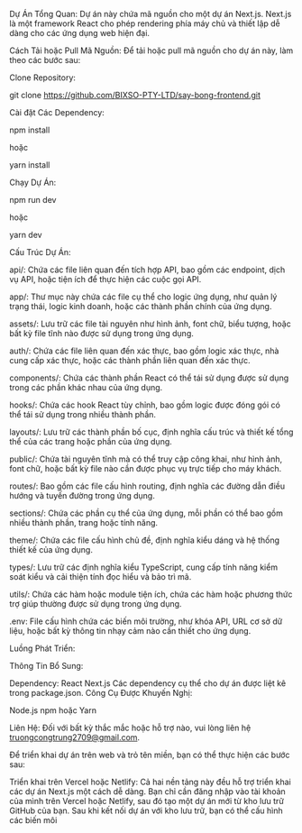 Dự Án Tổng Quan:
Dự án này chứa mã nguồn cho một dự án Next.js. Next.js là một framework React cho phép rendering phía máy chủ và thiết lập dễ dàng cho các ứng dụng web hiện đại.

Cách Tải hoặc Pull Mã Nguồn:
Để tải hoặc pull mã nguồn cho dự án này, làm theo các bước sau:

Clone Repository:

git clone https://github.com/BIXSO-PTY-LTD/say-bong-frontend.git

Cài đặt Các Dependency:

npm install

hoặc

yarn install


Chạy Dự Án:

npm run dev

hoặc

yarn dev


Cấu Trúc Dự Án:

api/: Chứa các file liên quan đến tích hợp API, bao gồm các endpoint, dịch vụ API, hoặc tiện ích để thực hiện các cuộc gọi API.

app/: Thư mục này chứa các file cụ thể cho logic ứng dụng, như quản lý trạng thái, logic kinh doanh, hoặc các thành phần chính của ứng dụng.

assets/: Lưu trữ các file tài nguyên như hình ảnh, font chữ, biểu tượng, hoặc bất kỳ file tĩnh nào được sử dụng trong ứng dụng.

auth/: Chứa các file liên quan đến xác thực, bao gồm logic xác thực, nhà cung cấp xác thực, hoặc các thành phần liên quan đến xác thực.

components/: Chứa các thành phần React có thể tái sử dụng được sử dụng trong các phần khác nhau của ứng dụng.

hooks/: Chứa các hook React tùy chỉnh, bao gồm logic được đóng gói có thể tái sử dụng trong nhiều thành phần.

layouts/: Lưu trữ các thành phần bố cục, định nghĩa cấu trúc và thiết kế tổng thể của các trang hoặc phần của ứng dụng.

public/: Chứa tài nguyên tĩnh mà có thể truy cập công khai, như hình ảnh, font chữ, hoặc bất kỳ file nào cần được phục vụ trực tiếp cho máy khách.

routes/: Bao gồm các file cấu hình routing, định nghĩa các đường dẫn điều hướng và tuyến đường trong ứng dụng.

sections/: Chứa các phần cụ thể của ứng dụng, mỗi phần có thể bao gồm nhiều thành phần, trang hoặc tính năng.

theme/: Chứa các file cấu hình chủ đề, định nghĩa kiểu dáng và hệ thống thiết kế của ứng dụng.

types/: Lưu trữ các định nghĩa kiểu TypeScript, cung cấp tính năng kiểm soát kiểu và cải thiện tính đọc hiểu và bảo trì mã.

utils/: Chứa các hàm hoặc module tiện ích, chứa các hàm hoặc phương thức trợ giúp thường được sử dụng trong ứng dụng.

.env: File cấu hình chứa các biến môi trường, như khóa API, URL cơ sở dữ liệu, hoặc bất kỳ thông tin nhạy cảm nào cần thiết cho ứng dụng.

Luồng Phát Triển:


Thông Tin Bổ Sung:

Dependency:
React
Next.js
Các dependency cụ thể cho dự án được liệt kê trong package.json.
Công Cụ Được Khuyến Nghị:

Node.js
npm hoặc Yarn

Liên Hệ:
Đối với bất kỳ thắc mắc hoặc hỗ trợ nào, vui lòng liên hệ truongcongtrung2709@gmail.com.

Để triển khai dự án trên web và trỏ tên miền, bạn có thể thực hiện các bước sau:

Triển khai trên Vercel hoặc Netlify: Cả hai nền tảng này đều hỗ trợ triển khai các dự án Next.js một cách dễ dàng. Bạn chỉ cần đăng nhập vào tài khoản của mình trên Vercel hoặc Netlify, sau đó tạo một dự án mới từ kho lưu trữ GitHub của bạn. Sau khi kết nối dự án với kho lưu trữ, bạn có thể cấu hình các biến môi
